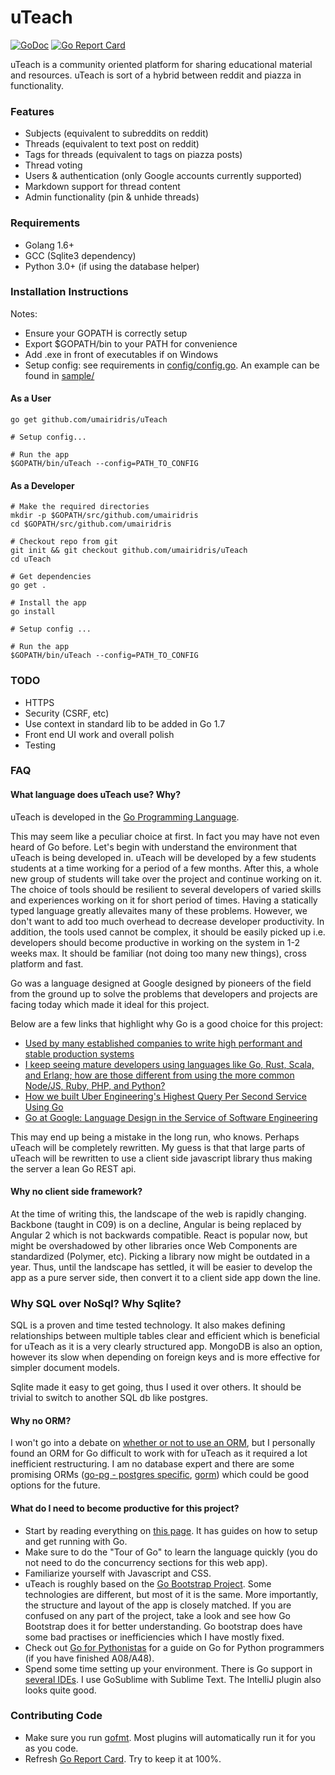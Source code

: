 # uTeach

[![GoDoc](https://godoc.org/github.com/umairidris/uTeach?status.svg)](https://godoc.org/github.com/umairidris/uTeach)
[![Go Report Card](https://goreportcard.com/badge/github.com/UmairIdris/uTeach)](https://goreportcard.com/report/github.com/umairidris/uTeach)

uTeach is a community oriented platform for sharing educational material and resources. uTeach is sort of a hybrid between reddit and piazza in functionality.


### Features
- Subjects (equivalent to subreddits on reddit)
- Threads (equivalent to text post on reddit)
- Tags for threads (equivalent to tags on piazza posts)
- Thread voting
- Users & authentication (only Google accounts currently supported)
- Markdown support for thread content
- Admin functionality (pin & unhide threads)

### Requirements
- Golang 1.6+
- GCC (Sqlite3 dependency)
- Python 3.0+ (if using the database helper)

### Installation Instructions
Notes:
- Ensure your GOPATH is correctly setup
- Export $GOPATH/bin to your PATH for convenience
- Add .exe in front of executables if on Windows
- Setup config: see requirements in [config/config.go](config/config.go). An example can be found in [sample/](sample/)


#### As a User
```
go get github.com/umairidris/uTeach

# Setup config...

# Run the app
$GOPATH/bin/uTeach --config=PATH_TO_CONFIG
```

#### As a Developer
```
# Make the required directories
mkdir -p $GOPATH/src/github.com/umairidris
cd $GOPATH/src/github.com/umairidris

# Checkout repo from git
git init && git checkout github.com/umairidris/uTeach
cd uTeach

# Get dependencies
go get .

# Install the app
go install

# Setup config ...

# Run the app
$GOPATH/bin/uTeach --config=PATH_TO_CONFIG
```

### TODO
- HTTPS
- Security (CSRF, etc)
- Use context in standard lib to be added in Go 1.7
- Front end UI work and overall polish
- Testing

### FAQ

#### What language does uTeach use? Why?
uTeach is developed in the [Go Programming Language](https://golang.org/).

This may seem like a peculiar choice at first. In fact you may have not even heard of Go before.
Let's begin with understand the environment that uTeach is being developed in.
uTeach will be developed by a few students students at a time working for a period of a few months.
After this, a whole new group of students will take over the project and continue working on it.
The choice of tools should be resilient to several developers of varied skills and experiences working on it for short period of times.
Having a statically typed language greatly allevaites many of these problems.
However, we don't want to add too much overhead to decrease developer productivity.
In addition, the tools used cannot be complex, it should be easily picked up i.e. developers should become productive in working on the system in 1-2 weeks max.
It should be familiar (not doing too many new things), cross platform and fast.

Go was a language designed at Google designed by pioneers of the field from the ground up to solve the problems that developers and projects are facing today which made it ideal for this project.


Below are a few links that highlight why Go is a good choice for this project:
- [Used by many established companies to write high performant and stable production systems](https://github.com/golang/go/wiki/GoUsers)
- [I keep seeing mature developers using languages like Go, Rust, Scala, and Erlang; how are those different from using the more common Node/JS, Ruby, PHP, and Python?](https://www.reddit.com/r/webdev/comments/2y3cbf)
- [How we built Uber Engineering's Highest Query Per Second Service Using Go](https://eng.uber.com/go-geofence/)
- [Go at Google: Language Design in the Service of Software Engineering](https://talks.golang.org/2012/splash.article)

This may end up being a mistake in the long run, who knows. Perhaps uTeach will be completely rewritten.
My guess is that that large parts of uTeach will be rewritten to use a client side javascript library thus making the server a lean Go REST api.

#### Why no client side framework?
At the time of writing this, the landscape of the web is rapidly changing.
Backbone (taught in C09) is on a decline, Angular is being replaced by Angular 2 which is not backwards compatible.
React is popular now, but might be overshadowed by other libraries once Web Components are standardized (Polymer, etc).
Picking a library now might be outdated in a year.
Thus, until the landscape has settled, it will be easier to develop the app as a pure server side, then convert it to a client side app down the line.

### Why SQL over NoSql? Why Sqlite?
SQL is a proven and time tested technology.
It also makes defining relationships between multiple tables clear and efficient which is beneficial for uTeach as it is a very clearly structured app.
MongoDB is also an option, however its slow when depending on foreign keys and is more effective for simpler document models.

Sqlite made it easy to get going, thus I used it over others. It should be trivial to switch to another SQL db like postgres.

#### Why no ORM?
I won't go into a debate on [whether or not to use an ORM](https://www.google.ca/search?q=should+i+use+an+orm+or+not), but I personally found an ORM for Go difficult to work with for uTeach as it required a lot inefficient restructuring.
I am no database expert and there are some promising ORMs ([go-pg - postgres specific](https://github.com/go-pg/pg), [gorm](https://github.com/jinzhu/gorm)) which could be good options for the future.

#### What do I need to become productive for this project?

- Start by reading everything on [this page](https://golang.org/doc/). It has guides on how to setup and get running with Go.
- Make sure to do the "Tour of Go" to learn the language quickly (you do not need to do the concurrency sections for this web app).
- Familiarize yourself with Javascript and CSS.
- uTeach is roughly based on the [Go Bootstrap Project](http://go-bootstrap.io/). Some technologies are different, but most of it is the same. More importantly, the structure and layout of the app is closely matched. If you are confused on any part of the project, take a look and see how Go Bootstrap does it for better understanding. Go bootstrap does have some bad practises or inefficiencies which I have mostly fixed.
- Check out [Go for Pythonistas](http://s3.amazonaws.com/golangweekly/go_for_pythonistas.pdf) for a guide on Go for Python programmers (if you have finished A08/A48).
- Spend some time setting up your environment. There is Go support in [several IDEs](https://github.com/golang/go/wiki/IDEsAndTextEditorPlugins). I use GoSublime with Sublime Text. The IntelliJ plugin also looks quite good.

### Contributing Code

- Make sure you run [gofmt](https://golang.org/cmd/gofmt/). Most plugins will automatically run it for you as you code.
- Refresh [Go Report Card](https://goreportcard.com/report/github.com/umairidris/uTeach). Try to keep it at 100%.
